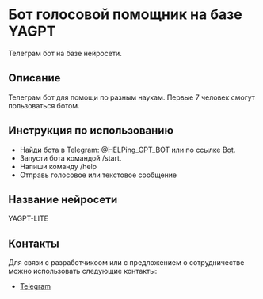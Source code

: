 # Бот голосовой помощник на базе YAGPT
Телеграм бот на базе нейросети.
## Описание

Телеграм бот для помощи по разным наукам. Первые 7 человек смогут пользоваться ботом.

## Инструкция по использованию

- Найди бота в Telegram: @HELPing_GPT_BOT  или по ссылке [Bot](https://t.me/HELPing_GPT_BOT).
- Запусти бота командой /start.
- Напиши команду /help
- Отправь голосовое или текстовое сообщение

## Название нейросети

YAGPT-LITE 

## Контакты
Для связи с разработчикоoм или с предложением о сотрудничестве можно использовать следующие контакты:

- [Telegram](https://t.me/P08Dmitry)